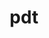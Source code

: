 ---
title: "pdt"
layout: cache
categories: [package, v0.18.0]
meta: {"versions": ["3.25.1"], "compilers": ["gcc@=7.5.0"], "oss": ["ubuntu18.04"], "platforms": ["linux"], "targets": ["x86_64"], "stacks": ["e4s", "root"], "num_specs": 1, "num_specs_by_stack": {"root": 1, "e4s": 1}}
spec_details: [{"hash": "esxauywxroicunfmq3r7q76gsuil6roq", "compiler": "gcc@=7.5.0", "versions": ["3.25.1"], "os": "ubuntu18.04", "platform": "linux", "target": "x86_64", "variants": ["~pic"], "stacks": ["root", "e4s"], "size": "-", "tarball": "https://binaries.spack.io/v0.18.0/build_cache/linux-ubuntu18.04-x86_64/gcc-7.5.0/pdt-3.25.1/linux-ubuntu18.04-x86_64-gcc-7.5.0-pdt-3.25.1-esxauywxroicunfmq3r7q76gsuil6roq.spack"}]
---